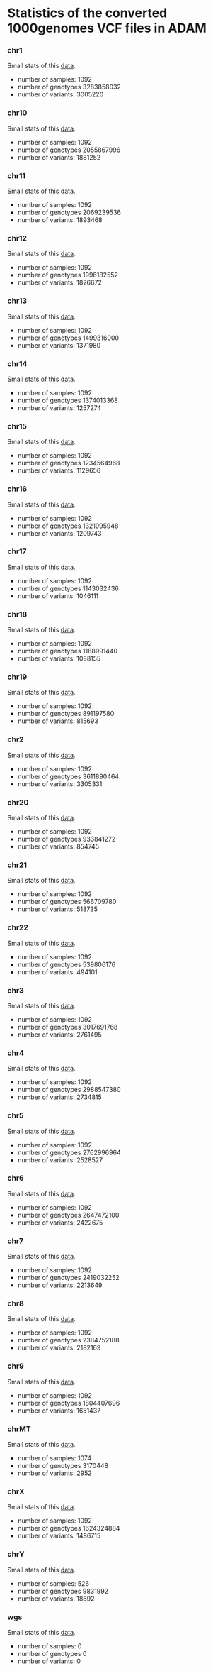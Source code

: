 # Statistics of the converted 1000genomes VCF files in ADAM

### chr1
Small stats of this [data](https://med-at-scale.s3.amazonaws.com/1000genomes/ALL.chr1.integrated_phase1_v3.20101123.snps_indels_svs.genotypes.vcf.adam).

 * number of samples:  1092
 * number of genotypes 3283858032
 * number of variants: 3005220

### chr10
Small stats of this [data](s3n://med-at-scale/1000genomes/ALL.chr10.integrated_phase1_v3.20101123.snps_indels_svs.genotypes.vcf.adam).

 * number of samples:  1092
 * number of genotypes 2055867996
 * number of variants: 1881252

### chr11
Small stats of this [data](s3n://med-at-scale/1000genomes/ALL.chr11.integrated_phase1_v3.20101123.snps_indels_svs.genotypes.vcf.adam).

 * number of samples:  1092
 * number of genotypes 2069239536
 * number of variants: 1893468

### chr12
Small stats of this [data](s3n://med-at-scale/1000genomes/ALL.chr12.integrated_phase1_v3.20101123.snps_indels_svs.genotypes.vcf.adam).

 * number of samples:  1092
 * number of genotypes 1996182552
 * number of variants: 1826672

### chr13
Small stats of this [data](s3n://med-at-scale/1000genomes/ALL.chr13.integrated_phase1_v3.20101123.snps_indels_svs.genotypes.vcf.adam).

 * number of samples:  1092
 * number of genotypes 1499316000
 * number of variants: 1371980

### chr14
Small stats of this [data](s3n://med-at-scale/1000genomes/ALL.chr14.integrated_phase1_v3.20101123.snps_indels_svs.genotypes.vcf.adam).

 * number of samples:  1092
 * number of genotypes 1374013368
 * number of variants: 1257274

### chr15
Small stats of this [data](s3n://med-at-scale/1000genomes/ALL.chr15.integrated_phase1_v3.20101123.snps_indels_svs.genotypes.vcf.adam).

 * number of samples:  1092
 * number of genotypes 1234564968
 * number of variants: 1129656

### chr16
Small stats of this [data](s3n://med-at-scale/1000genomes/ALL.chr16.integrated_phase1_v3.20101123.snps_indels_svs.genotypes.vcf.adam).

 * number of samples:  1092
 * number of genotypes 1321995948
 * number of variants: 1209743

### chr17
Small stats of this [data](s3n://med-at-scale/1000genomes/ALL.chr17.integrated_phase1_v3.20101123.snps_indels_svs.genotypes.vcf.adam).

 * number of samples:  1092
 * number of genotypes 1143032436
 * number of variants: 1046111

### chr18
Small stats of this [data](s3n://med-at-scale/1000genomes/ALL.chr18.integrated_phase1_v3.20101123.snps_indels_svs.genotypes.vcf.adam).

 * number of samples:  1092
 * number of genotypes 1188991440
 * number of variants: 1088155

### chr19
Small stats of this [data](s3n://med-at-scale/1000genomes/ALL.chr19.integrated_phase1_v3.20101123.snps_indels_svs.genotypes.vcf.adam).

 * number of samples:  1092
 * number of genotypes 891197580
 * number of variants: 815693

### chr2
Small stats of this [data](s3n://med-at-scale/1000genomes/ALL.chr2.integrated_phase1_v3.20101123.snps_indels_svs.genotypes.vcf.adam).

 * number of samples:  1092
 * number of genotypes 3611890464
 * number of variants: 3305331

### chr20
Small stats of this [data](s3n://med-at-scale/1000genomes/ALL.chr20.integrated_phase1_v3.20101123.snps_indels_svs.genotypes.vcf.adam).

 * number of samples:  1092
 * number of genotypes 933841272
 * number of variants: 854745

### chr21
Small stats of this [data](s3n://med-at-scale/1000genomes/ALL.chr21.integrated_phase1_v3.20101123.snps_indels_svs.genotypes.vcf.adam).

 * number of samples:  1092
 * number of genotypes 566709780
 * number of variants: 518735

### chr22
Small stats of this [data](s3n://med-at-scale/1000genomes/ALL.chr22.integrated_phase1_v3.20101123.snps_indels_svs.genotypes.vcf.adam).

 * number of samples:  1092
 * number of genotypes 539806176
 * number of variants: 494101

### chr3
Small stats of this [data](s3n://med-at-scale/1000genomes/ALL.chr3.integrated_phase1_v3.20101123.snps_indels_svs.genotypes.vcf.adam).

 * number of samples:  1092
 * number of genotypes 3017691768
 * number of variants: 2761495

### chr4
Small stats of this [data](s3n://med-at-scale/1000genomes/ALL.chr4.integrated_phase1_v3.20101123.snps_indels_svs.genotypes.vcf.adam).

 * number of samples:  1092
 * number of genotypes 2988547380
 * number of variants: 2734815

### chr5
Small stats of this [data](s3n://med-at-scale/1000genomes/ALL.chr5.integrated_phase1_v3.20101123.snps_indels_svs.genotypes.vcf.adam).

 * number of samples:  1092
 * number of genotypes 2762996964
 * number of variants: 2528527

### chr6
Small stats of this [data](s3n://med-at-scale/1000genomes/ALL.chr6.integrated_phase1_v3.20101123.snps_indels_svs.genotypes.vcf.adam).

 * number of samples:  1092
 * number of genotypes 2647472100
 * number of variants: 2422675

### chr7
Small stats of this [data](s3n://med-at-scale/1000genomes/ALL.chr7.integrated_phase1_v3.20101123.snps_indels_svs.genotypes.vcf.adam).

 * number of samples:  1092
 * number of genotypes 2419032252
 * number of variants: 2213649

### chr8
Small stats of this [data](s3n://med-at-scale/1000genomes/ALL.chr8.integrated_phase1_v3.20101123.snps_indels_svs.genotypes.vcf.adam).

 * number of samples:  1092
 * number of genotypes 2384752188
 * number of variants: 2182169

### chr9
Small stats of this [data](s3n://med-at-scale/1000genomes/ALL.chr9.integrated_phase1_v3.20101123.snps_indels_svs.genotypes.vcf.adam).

 * number of samples:  1092
 * number of genotypes 1804407696
 * number of variants: 1651437

### chrMT
Small stats of this [data](s3n://med-at-scale/1000genomes/ALL.chrMT.phase1_samtools_si.20101123.snps.low_coverage.genotypes.vcf.adam).

 * number of samples:  1074
 * number of genotypes 3170448
 * number of variants: 2952

### chrX
Small stats of this [data](s3n://med-at-scale/1000genomes/ALL.chrX.integrated_phase1_v3.20101123.snps_indels_svs.genotypes.vcf.adam).

 * number of samples:  1092
 * number of genotypes 1624324884
 * number of variants: 1486715

### chrY
Small stats of this [data](s3n://med-at-scale/1000genomes/ALL.chrY.phase1_samtools_si.20101123.snps.low_coverage.genotypes.vcf.adam).

 * number of samples:  526
 * number of genotypes 9831992
 * number of variants: 18692

### wgs
Small stats of this [data](s3n://med-at-scale/1000genomes/ALL.wgs.integrated_phase1_v3.20101123.snps_indels_sv.sites.vcf.adam
).
 * number of samples:  0
 * number of genotypes 0
 * number of variants: 0

